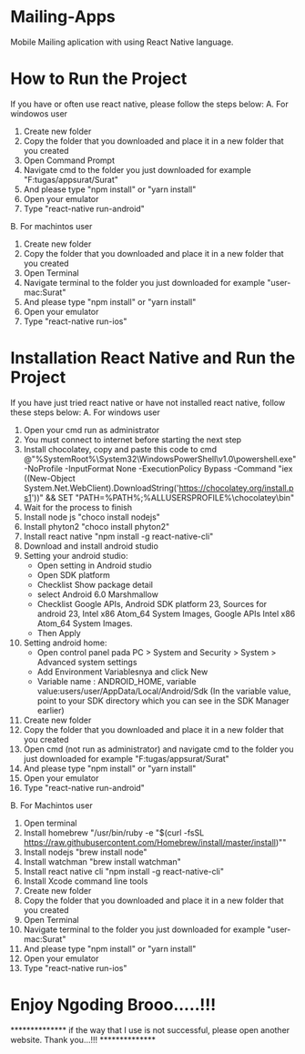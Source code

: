 # Mailing-Apps
Mobile Mailing aplication with using React Native language.

# How to Run the Project
If you have or often use react native, please follow the steps below:
A. For windowos user
  1. Create new folder
  2. Copy the folder that you downloaded and place it in a new folder that you created
  3. Open Command Prompt
  4. Navigate cmd to the folder you just downloaded for example "F:tugas/appsurat/Surat"
  5. And please type "npm install" or "yarn install"
  6. Open your emulator
  7. Type "react-native run-android"
 
B. For machintos user
  1. Create new folder
  2. Copy the folder that you downloaded and place it in a new folder that you created
  3. Open Terminal
  4. Navigate terminal to the folder you just downloaded for example "user-mac:Surat"
  5. And please type "npm install" or "yarn install"
  6. Open your emulator
  7. Type "react-native run-ios"
  
# Installation React Native and Run the Project  
  
 If you have just tried react native or have not installed react native, follow these steps below:
 A. For windows user
  1. Open your cmd run as administrator
  2. You must connect to internet before starting the next step
  3. Install chocolatey, copy and paste this code to cmd @"%SystemRoot%\System32\WindowsPowerShell\v1.0\powershell.exe" -NoProfile -InputFormat None -ExecutionPolicy Bypass -Command "iex ((New-Object System.Net.WebClient).DownloadString('https://chocolatey.org/install.ps1'))" && SET "PATH=%PATH%;%ALLUSERSPROFILE%\chocolatey\bin"
  4. Wait for the process to finish
  5. Install node js "choco install nodejs"
  6. Install phyton2 "choco install phyton2"
  7. Install react native "npm install -g react-native-cli"
  8. Download and install android studio
  9. Setting your android studio:
      - Open setting in Android studio
      - Open SDK platform
      - Checklist Show package detail
      - select Android 6.0 Marshmallow
      - Checklist Google APIs, Android SDK platform 23, Sources for android 23, Intel x86 Atom_64 System Images, Google APIs Intel x86 Atom_64 System Images.
      - Then Apply
  10. Setting android home:
      - Open control panel pada PC > System and Security > System > Advanced system settings
      - Add Environment Variablesnya and click New
      - Variable name : ANDROID_HOME, variable value:users/user/AppData/Local/Android/Sdk (In the variable value, point to your SDK directory which you can see in the SDK Manager earlier)
   11. Create new folder
   12. Copy the folder that you downloaded and place it in a new folder that you created
   13. Open cmd (not run as administrator) and navigate cmd to the folder you just downloaded for example "F:tugas/appsurat/Surat"
   14. And please type "npm install" or "yarn install"
   15. Open your emulator
   16. Type "react-native run-android"
   
 B. For Machintos user
  1. Open terminal
  2. Install homebrew "/usr/bin/ruby -e "$(curl -fsSL https://raw.githubusercontent.com/Homebrew/install/master/install)""
  3. Install nodejs "brew install node"
  4. Install watchman "brew install watchman"
  5. Install react native cli "npm install -g react-native-cli"
  6. Install Xcode command line tools
  7. Create new folder 
  8. Copy the folder that you downloaded and place it in a new folder that you created
  9. Open Terminal
  10. Navigate terminal to the folder you just downloaded for example "user-mac:Surat"
  11. And please type "npm install" or "yarn install"
  12. Open your emulator
  13. Type "react-native run-ios"
  
  # Enjoy Ngoding Brooo.....!!!
  ************** if the way that I use is not successful, please open another website. Thank you...!!! **************
      
